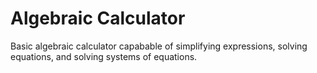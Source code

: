 # Algebraic Calculator
Basic algebraic calculator capabable of simplifying expressions, solving equations, and solving systems of equations.

